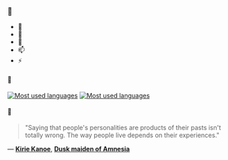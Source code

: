 ### 👋

- 🔭
- 🌱
- 💬
- 📫
- ⚡

#### 🧏

[![Most used languages](https://github-readme-stats-aynah.vercel.app/api/top-langs/?username=aynh&theme=solarized-dark&langs_count=6&layout=compact&hide_title=true)](https://github.com/anuraghazra/github-readme-stats#gh-dark-mode-only)
[![Most used languages](https://github-readme-stats-aynah.vercel.app/api/top-langs/?username=aynh&theme=solarized-light&langs_count=6&layout=compact&hide_title=true)](https://github.com/anuraghazra/github-readme-stats#gh-light-mode-only)

#### 💬

> "Saying that people's personalities are products of their pasts isn't totally wrong. The way people live depends on their experiences."

&mdash; [**Kirie Kanoe**](https://myanimelist.net/character.php?q=Kirie%20Kanoe&cat=character), [**Dusk maiden of Amnesia**](https://myanimelist.net/search/all?q=Dusk%20maiden%20of%20Amnesia&cat=all)
